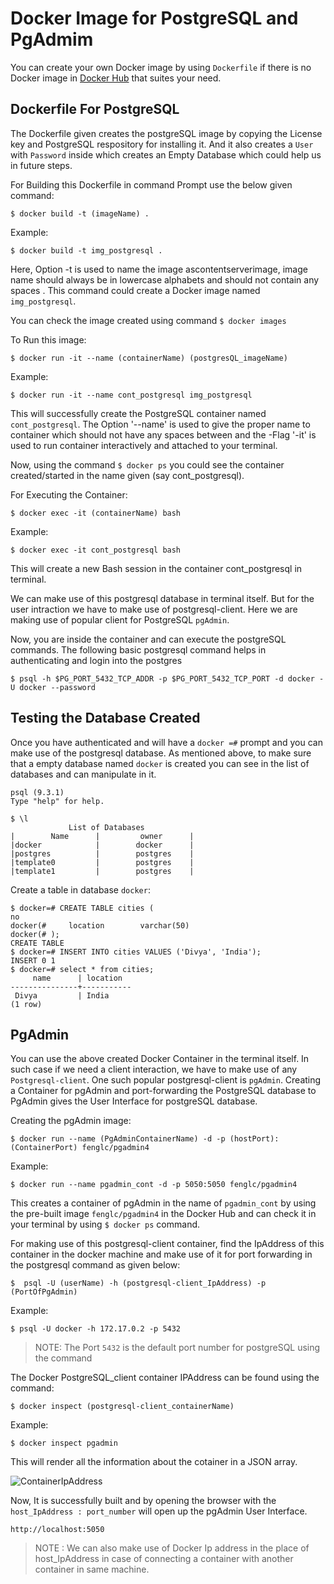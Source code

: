 # Docker Image for PostgreSQL and PgAdmim

You can create your own Docker image by using `Dockerfile` if there is no Docker image in [Docker Hub](https://hub.docker.com/) that suites your need.

## Dockerfile For PostgreSQL

The Dockerfile given creates the postgreSQL image by copying the License key and PostgreSQL respository for installing it. And it also creates a `User` with `Password` inside which creates an Empty Database which could help us in future steps.

For Building this Dockerfile in command Prompt use the below given command:

```
$ docker build -t (imageName) .
```
Example:
```
$ docker build -t img_postgresql .
```

Here, Option -t is used to name the image ascontentserverimage, image name should always be in lowercase alphabets and should not contain any spaces . This command could create a Docker image named `img_postgresql`.

You can check the image created using command 
    `$ docker images`

To Run this image:

```
$ docker run -it --name (containerName) (postgresQL_imageName)
```
Example:
```
$ docker run -it --name cont_postgresql img_postgresql
```

This will successfully create the PostgreSQL container named `cont_postgresql`. The Option '--name' is used to give the proper name to container which should not have any spaces between and the -Flag '-it' is used to  run container interactively and attached to your terminal.

Now, using the command `$ docker ps` you could see the container created/started in the name given (say cont_postgresql).

For Executing the Container:
```
$ docker exec -it (containerName) bash
```
Example:
```
$ docker exec -it cont_postgresql bash
```

This will create a new Bash session in the container cont_postgresql in terminal.

We can make use of this postgresql database in terminal itself. But for the user intraction we have to make use of postgresql-client. Here we are making use of popular client for PostgreSQL `pgAdmin`.

Now, you are inside the container and can execute the postgreSQL commands. The following basic postgresql command helps in authenticating and login into the postgres 

```
$ psql -h $PG_PORT_5432_TCP_ADDR -p $PG_PORT_5432_TCP_PORT -d docker -U docker --password
```

## Testing the Database Created

Once you have authenticated and will have a `docker =#` prompt and you can make use of the postgresql database. As mentioned above, to make sure that a empty database named `docker` is created you can see in the list of databases and can manipulate in it.

```
psql (9.3.1)
Type "help" for help.

$ \l
             List of Databases
|        Name      |         owner      |
|docker            |        docker      |
|postgres          |        postgres    |
|template0         |        postgres    |
|template1         |        postgres    |
```
Create a table in database `docker`:
```
$ docker=# CREATE TABLE cities (
no
docker(#     location        varchar(50)
docker(# );
CREATE TABLE
$ docker=# INSERT INTO cities VALUES ('Divya', 'India');
INSERT 0 1
$ docker=# select * from cities;
     name      | location
---------------+-----------
 Divya         | India
(1 row)
```

## PgAdmin
You can use the above created Docker Container in the terminal itself. In such case if we need a client interaction, we have to make use of any `Postgresql-client`. One such popular postgresql-client is `pgAdmin`. Creating a Container for pgAdmin and port-forwarding the PostgreSQL database to PgAdmin gives the User Interface for postgreSQL database.

Creating the pgAdmin image:
```
$ docker run --name (PgAdminContainerName) -d -p (hostPort):(ContainerPort) fenglc/pgadmin4
```
Example:
```
$ docker run --name pgadmin_cont -d -p 5050:5050 fenglc/pgadmin4
```
This creates a container of pgAdmin in the name of `pgadmin_cont` by using the pre-built image `fenglc/pgadmin4` in the Docker Hub and can check it in your terminal by using `$ docker ps` command.

For making use of this postgresql-client container, find the IpAddress of this container in the docker machine and make use of it for port forwarding in the postgresql command as given below:

```
$  psql -U (userName) -h (postgresql-client_IpAddress) -p (PortOfPgAdmin)
```

Example:
```
$ psql -U docker -h 172.17.0.2 -p 5432
```

> NOTE: The Port `5432` is the default port number for postgreSQL using the command

The Docker PostgreSQL_client container IPAddress can be found using the command:
```
$ docker inspect (postgresql-client_containerName)
```

Example:
```
$ docker inspect pgadmin
```

This will render all the information about the cotainer in a JSON array.

![ContainerIpAddress](https://github.com/Dpurnima/myRepo/blob/master/containerIpAddress.PNG)

Now, It is successfully built and by opening the browser with the `host_IpAddress : port_number` will open up the pgAdmin User Interface.

```
http://localhost:5050
```
> NOTE : We can also make use of Docker Ip address in the place of host_IpAddress in case of connecting a container with another container in same machine.
 
